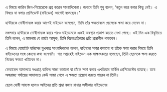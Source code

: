 এ বিষয়ে কারিন জিন-পিয়েরেকে প্রশ্ন করেন সাংবাদিকেরা। জবাবে তিনি শুধু বলেন, ‘নতুন করে বলার কিছু নেই। এ বিষয়ে যা বলার প্রেসিডেন্ট (বাইডেন) আগেই বলেছেন।’

হান্টারকে দোষীসাব্যস্ত করার আগেই বাইডেন বলেছেন, তিনি তাঁর ক্ষমতাবলে ছেলেকে ক্ষমা করে দেবেন না।

মঙ্গলবার হান্টারকে দোষীসাব্যস্ত করার পরও বাইডেনকে একই অবস্থান প্রকাশ করতে দেখা গেছে। ওই দিন এক বিবৃতিতে তিনি বলেন, এ মামলায় যে রায়ই আসুক, তিনি বিচারপ্রক্রিয়ার প্রতি শ্রদ্ধাশীল থাকবেন।

এ বিষয়ে হোয়াইট হাউসের মুখপাত্র সাংবাদিকদের বলেন, হান্টারের সাজা কমানো বা তাঁকে ক্ষমা করার বিষয়ে তিনি বাইডেনের সঙ্গে কোনো কথা বলেননি। গত সপ্তাহেই বাইডেন এক সাক্ষাৎকারে বলেছেন, তিনি ছেলেকে ক্ষমা করতে নিজের ক্ষমতা খাটাবেন না।

ফেডারেল আদালতে দণ্ডপ্রাপ্ত ব্যক্তির সাজা কমানো বা তাঁকে ক্ষমা করার এখতিয়ার মার্কিন প্রেসিডেন্টের রয়েছে। তবে অঙ্গরাজ্য পর্যায়ের আদালতে কেউ সাজা পেলে এ ক্ষমতা প্রয়োগ করতে পারেন না তিনি।

ছেলে দোষী সাব্যস্ত হলেও আইনের প্রতি শ্রদ্ধা বজায় রাখার অঙ্গীকার বাইডেনের
